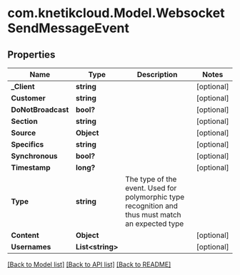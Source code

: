 # com.knetikcloud.Model.WebsocketSendMessageEvent
## Properties

Name | Type | Description | Notes
------------ | ------------- | ------------- | -------------
**_Client** | **string** |  | [optional] 
**Customer** | **string** |  | [optional] 
**DoNotBroadcast** | **bool?** |  | [optional] 
**Section** | **string** |  | [optional] 
**Source** | **Object** |  | [optional] 
**Specifics** | **string** |  | [optional] 
**Synchronous** | **bool?** |  | [optional] 
**Timestamp** | **long?** |  | [optional] 
**Type** | **string** | The type of the event. Used for polymorphic type recognition and thus must match an expected type | 
**Content** | **Object** |  | [optional] 
**Usernames** | **List&lt;string&gt;** |  | [optional] 

[[Back to Model list]](../README.md#documentation-for-models) [[Back to API list]](../README.md#documentation-for-api-endpoints) [[Back to README]](../README.md)

